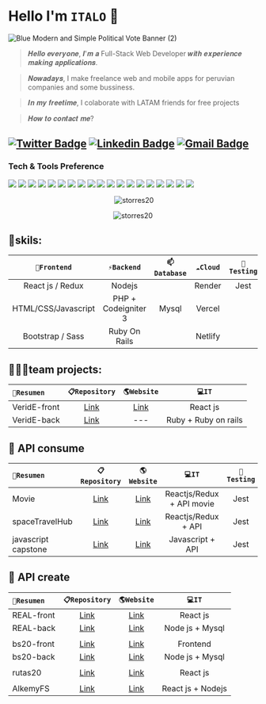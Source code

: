 # Hello I'm `ITALO` 👋

![Blue Modern and Simple Political Vote Banner (2)](https://user-images.githubusercontent.com/81504385/209167857-207b7a6e-c1c5-4fc3-a857-7b4e24aa7566.png)

> 𝑯𝒆𝒍𝒍𝒐 𝒆𝒗𝒆𝒓𝒚𝒐𝒏𝒆, 𝑰'𝒎 𝒂 Full-Stack Web Developer 𝒘𝒊𝒕𝒉 𝒆𝒙𝒑𝒆𝒓𝒊𝒆𝒏𝒄𝒆 𝒎𝒂𝒌𝒊𝒏𝒈 𝒂𝒑𝒑𝒍𝒊𝒄𝒂𝒕𝒊𝒐𝒏𝒔.

> 𝑵𝒐𝒘𝒂𝒅𝒂𝒚𝒔, I make freelance web and mobile apps for peruvian companies and some bussiness.

> 𝑰𝒏 𝒎𝒚 𝒇𝒓𝒆𝒆𝒕𝒊𝒎𝒆, I colaborate with LATAM friends for free projects

> 𝑯𝒐𝒘 𝒕𝒐 𝒄𝒐𝒏𝒕𝒂𝒄𝒕 𝒎𝒆?

## [![Twitter Badge](https://img.shields.io/badge/-@Twitter-1ca0f1?style=flat-square&labelColor=1ca0f1&logo=twitter&logoColor=white&link=https://twitter.com/italolonkan)](https://twitter.com/italolonkan) [![Linkedin Badge](https://img.shields.io/badge/-LinkedIn-blue?style=flat-square&logo=Linkedin&logoColor=white&link=https://www.linkedin.com/in/italo-lon-kan/)](https://www.linkedin.com/in/italo-lon-kan/) [![Gmail Badge](https://img.shields.io/badge/-Gmail-c14438?style=flat-square&logo=Gmail&logoColor=white&link=mailto:lorecha2027@gmail.com)](mailto:lorecha2027@gmail.com)


### Tech & Tools Preference

<img src = "https://img.shields.io/badge/-HTML5-E34F26?style=flat&logo=html5&logoColor=white"> <img src = "https://img.shields.io/badge/-CSS3-1572B6?style=flat&logo=css3&logoColor=white">
<img src="https://img.shields.io/badge/-Bootstrap-563D7C?style=flat&logo=bootstrap&logoColor=white">
<img src="https://img.shields.io/badge/-JavaScript-eed718?style=flat&logo=javascript&logoColor=ffffff">
<img src="https://img.shields.io/badge/-Sass-cc6699?style=flat&logo=sass&logoColor=ffffff">
<img src="https://img.shields.io/badge/-React-000000?style=flat&logo=react&logoColor=00c8ff">
<img src="https://img.shields.io/badge/-MongoDB-4DB33D?style=flat&logo=mongodb&logoColor=FFFFFF">
<img src="https://img.shields.io/badge/-GraphQL-e535ab?style=flat&logo=graphql&logoColor=FFFFFF">
<img src="https://img.shields.io/badge/-MySQL-F29111?style=flat&logo=mysql&logoColor=FFFFFF">
<img src="https://img.shields.io/badge/-Express.js-787878?style=flat">
<img src="https://img.shields.io/badge/-Node.js-3C873A?style=flat&logo=Node.js&logoColor=white">
<img src="https://img.shields.io/badge/-Firebase-FFA611?style=flat&logo=firebase&logoColor=FFFFFF">
<img src="http://img.shields.io/badge/-Google%20Cloud%20Platform-4285F4?style=flat&logo=google%20cloud&logoColor=white">
<img src="https://img.shields.io/badge/-Progressive Web Apps-5A0FC8?style=flat">
<img src="http://img.shields.io/badge/-Git-F1502F?style=flat&logo=git&logoColor=FFFFFF">
<img src="http://img.shields.io/badge/-Github-000000?style=flat&logo=github&logoColor=FFFFFF">
<img src="http://img.shields.io/badge/-VS%20Code-007ACC?style=flat&logo=visual%20studio%20code&logoColor=white">
<img src="http://img.shields.io/badge/-Heroku-430098?style=flat&logo=heroku&logoColor=white">
<img src="http://img.shields.io/badge/-Vercel-black?style=flat&logo=vercel&logoColor=white">


<p align="center">&nbsp;<img src="https://github-readme-stats.vercel.app/api?username=storres20&theme=radical&show_icons=true&locale=en" alt="storres20" /></p>
<p align="center"><img src="https://github-readme-streak-stats.herokuapp.com/?user=storres20&theme=radical" alt="storres20" /></p>


## 🔭skils:

| `🔭Frontend` | `⚡Backend` | `📫Database` | `☁️Cloud` | `🧪Testing` |
| :------: | :------: | :------: | :------: | :------: |
| React js / Redux | Nodejs |  | Render | Jest |
| HTML/CSS/Javascript | PHP + Codeigniter 3 | Mysql | Vercel | |
| Bootstrap / Sass | Ruby On Rails |  | Netlify | |


## 👨‍👦‍👦team projects:
|`🚀Resumen` | `📋Repository` | `🌎Website` | `💻IT` |
| :------ | :------: | :------: | :------: |
| VeridE-front | [Link](https://github.com/No-Country/C4-30-front "Link") | [Link](https://veride.netlify.app/) | React js |
| VeridE-back | [Link](https://github.com/storres20/c4-30-t-BACK "Link") | --- | Ruby + Ruby on rails |


## 🧩 API consume

|`🚀Resumen` | `📋Repository` | `🌎Website` | `💻IT` | `🧪Testing` |
| :------ | :------: | :------: | :------: | :------: |
| Movie | [Link](https://github.com/storres20/movies-react "Link") | [Link](https://moviesx7.netlify.app/ "https://moviesx7.netlify.app/") | Reactjs/Redux + API movie | Jest |
| spaceTravelHub | [Link](https://github.com/storres20/spaceTravelHub "Link") | [Link](https://spacetravelhub.onrender.com/ "https://spacetravelhub.onrender.com/") | Reactjs/Redux + API | Jest |
| javascript capstone | [Link](https://github.com/storres20/javascript_capstone "Link") | [Link](https://storres20.github.io/javascript_capstone/dist/ "https://storres20.github.io/javascript_capstone/dist/") | Javascript + API | Jest |


## 🧩 API create

|`🚀Resumen` | `📋Repository` | `🌎Website` | `💻IT` |
| :------ | :------: | :------: | :------: |
| REAL-front | [Link](https://github.com/storres20/REAL-front "Link") | [Link](https://real-front.netlify.app/ "https://real-front.netlify.app/") | React js |
| REAL-back | [Link](https://github.com/storres20/REAL-back "Link") | [Link](https://real-back.vercel.app/api/products "https://real-back.vercel.app/api/products") | Node js + Mysql |
|  |  |  |  |
| bs20-front | [Link](https://github.com/storres20/bs20-front "Link") | [Link](https://bs20-front.netlify.app/) | Frontend |
| bs20-back | [Link](https://github.com/storres20/bs20-back "Link") | [Link](https://bs20-back.vercel.app/) | Node js + Mysql |
|  |  |  |  |
| rutas20 | [Link](https://github.com/storres20/rutasq2-frontend "Link") | [Link](https://rutas20.netlify.app/) | React js |
|  |  |  |  |
| AlkemyFS | [Link](https://github.com/storres20/alkemyFS "Link") | [Link](https://alkemy20-front.netlify.app/) | React js + Nodejs |


<!--
**storres20/storres20** is a ✨ _special_ ✨ repository because its `README.md` (this file) appears on your GitHub profile.

Here are some ideas to get you started:

- 🔭 I’m currently working on ...
- 🌱 I’m currently learning ...
- 👯 I’m looking to collaborate on ...
- 🤔 I’m looking for help with ...
- 💬 Ask me about ...
- 📫 How to reach me: ...
- 😄 Pronouns: ...
- ⚡ Fun fact: ...
-->
